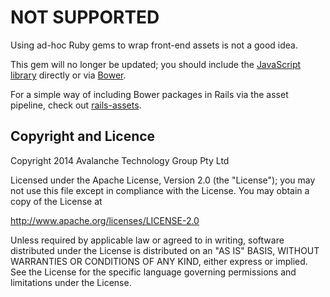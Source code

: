 NOT SUPPORTED
=============

Using ad-hoc Ruby gems to wrap front-end assets is not a good idea.

This gem will no longer be updated; you should include the [JavaScript library](https://github.com/avalancheau/marionette-dialogregion) directly or via [Bower](http://bower.io/).

For a simple way of including Bower packages in Rails via the asset pipeline, check out [rails-assets](http://rails-assets.org/).

Copyright and Licence
---------------------

 Copyright 2014 Avalanche Technology Group Pty Ltd

 Licensed under the Apache License, Version 2.0 (the "License");
 you may not use this file except in compliance with the License.
 You may obtain a copy of the License at

 http://www.apache.org/licenses/LICENSE-2.0

 Unless required by applicable law or agreed to in writing, software
 distributed under the License is distributed on an "AS IS" BASIS,
 WITHOUT WARRANTIES OR CONDITIONS OF ANY KIND, either express or implied.
 See the License for the specific language governing permissions and
 limitations under the License.
